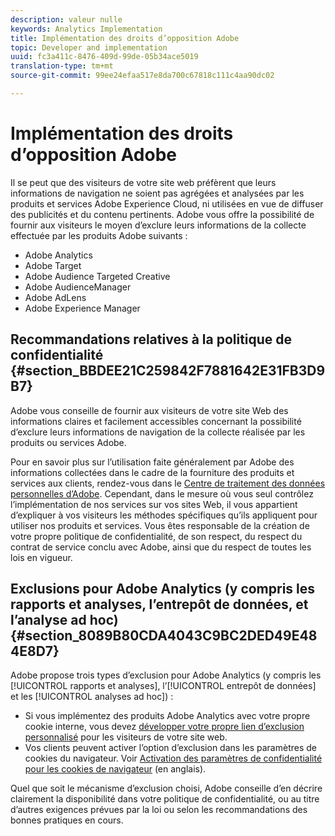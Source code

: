 ```yaml
---
description: valeur nulle
keywords: Analytics Implementation
title: Implémentation des droits d’opposition Adobe
topic: Developer and implementation
uuid: fc3a411c-8476-409d-99de-05b34ace5019
translation-type: tm+mt
source-git-commit: 99ee24efaa517e8da700c67818c111c4aa90dc02

---
```



# Implémentation des droits d’opposition Adobe

Il se peut que des visiteurs de votre site web préfèrent que leurs informations de navigation ne soient pas agrégées et analysées par les produits et services Adobe Experience Cloud, ni utilisées en vue de diffuser des publicités et du contenu pertinents. Adobe vous offre la possibilité de fournir aux visiteurs le moyen d’exclure leurs informations de la collecte effectuée par les produits Adobe suivants :

* Adobe Analytics
* Adobe Target
* Adobe Audience Targeted Creative
* Adobe AudienceManager
* Adobe AdLens
* Adobe Experience Manager

## Recommandations relatives à la politique de confidentialité {#section_BBDEE21C259842F7881642E31FB3D9B7}

Adobe vous conseille de fournir aux visiteurs de votre site Web des informations claires et facilement accessibles concernant la possibilité d’exclure leurs informations de navigation de la collecte réalisée par les produits ou services Adobe.

Pour en savoir plus sur l’utilisation faite généralement par Adobe des informations collectées dans le cadre de la fourniture des produits et services aux clients, rendez-vous dans le [Centre de traitement des données personnelles d’Adobe](https://www.adobe.com/privacy.html). Cependant, dans le mesure où vous seul contrôlez l’implémentation de nos services sur vos sites Web, il vous appartient d’expliquer à vos visiteurs les méthodes spécifiques qu’ils appliquent pour utiliser nos produits et services. Vous êtes responsable de la création de votre propre politique de confidentialité, de son respect, du respect du contrat de service conclu avec Adobe, ainsi que du respect de toutes les lois en vigueur.

## Exclusions pour Adobe Analytics (y compris les rapports et analyses, l’entrepôt de données, et l’analyse ad hoc) {#section_8089B80CDA4043C9BC2DED49E484E8D7}

Adobe propose trois types d’exclusion pour Adobe Analytics (y compris les [!UICONTROL rapports et analyses], l’[!UICONTROL entrepôt de données] et les [!UICONTROL analyses ad hoc]) :

* Si vous implémentez des produits Adobe Analytics avec votre propre cookie interne, vous devez [développer votre propre lien d’exclusion personnalisé](/help/implement/js-implementation/data-collection/opt-out-link.md) pour les visiteurs de votre site web.
* Vos clients peuvent activer l’option d’exclusion dans les paramètres de cookies du navigateur. Voir [Activation des paramètres de confidentialité pour les cookies de navigateur](https://marketing.adobe.com/resources/help/en_US/whitepapers/cookies/browser_cookie_settings.html) (en anglais).

Quel que soit le mécanisme d’exclusion choisi, Adobe conseille d’en décrire clairement la disponibilité dans votre politique de confidentialité, ou au titre d’autres exigences prévues par la loi ou selon les recommandations des bonnes pratiques en cours.
